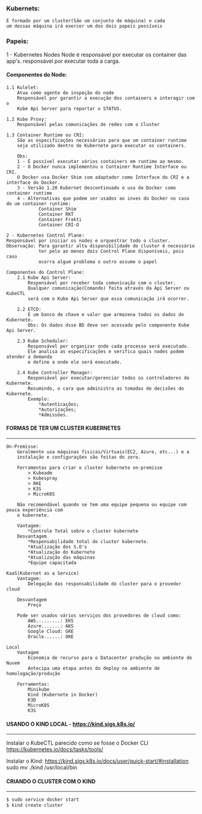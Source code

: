 ### Kubernets: 
	É formado por um cluster(São um conjunto de máquina) e cada
	um dessas máquina irá exercer um dos dois papeis possíveis

### Papeis:
1 - Kubernetes Nodes
	Node é responsável por executar os container das app's.
	responsável por executar toda a carga.

#### Componentes do Node:
	1.1 Kulelet:
		Atua como agente de inspeção do node
		Responsável por garantir a execução dos containers e interagir com o 
		Kube Api Server para reportar o STATUS. 
			
	1.2 Kube Proxy:
		Responsável pelas comunicações de redes com o Cluster 
			
	1.3 Container Runtime ou CRI:
		São as especificações necessárias para que um container runtime
		seja utilizado dentro do Kubernete para executar os containers.
			
		Obs: 
		1 - É possível executar vários containers em runtime ao mesmo.
		2 - O Docker nunca implementou o Container Runtime Interface ou CRI.
		O Docker usa Docker Shim com adaptador como Interface do CRI e a interface do Docker.
		3 - Versão 1.20 Kubernet descontinuado o uso do Docker como container runtime
		4 - Alternativas que podem ser usados ao inves do Docker no caso de um container runtime:
				Container Shim
				Container RKT
				Container Frakti
				Container CRI-O
			
	2 - Kubernetes Control Plane:
	Responsável por iniciar os nodes e orquestrar todo o cluster.
	Observação: Para garantir alta disponibilidade do cluster é necessário
				ter pelo ao menos dois Control Plane disponíveis, pois caso
				ocorra algum problema o outro assume o papel
	
	Componentes do Control Plane:
		2.1 Kube Api Server:
			Responsável por receber toda comunicação com o cluster.
			Qualquer comunicação(Comando) feita através da Api Server ou KubeCTL
			será com o Kube Api Server que essa comunicação irá ocorrer.
			
		2.2 ETCD:
			É um banco de chave e valor que armazena todos os dados do Kubernete.
			Obs: Os dados dsse BD deve ser acessado pelo componente Kube Api Server.
			
		2.3 Kube Scheduler:
			Responsável por organizar onde cada processo será executado.
			Ele analisa as especificações e verifica quais nodes podem atender a demanda
			e define a onde ele será executado.
			
		2.4 Kube Controller Manager:
			Responsável por executar/gerenciar todos os controladores do Kubernete.
			Resumindo, o cara que administra as tomadas de decisões do Kubernete.
			Exemplo:
				*Autenticações;
				*Autorizações;
				*Admissões.
		
#### FORMAS DE TER UM CLUSTER KUBERNETES
---
	On-Premisse:
		Geralmente usa máquinas fisicas/Virtuais(EC2, Azure, etc...) e a 
		instalação e configurações são feitas do zero.
		
		Ferramentas para criar o cluster kubernete on-premisse
			> Kubeadm
			> Kubespray
			> RKE
			> K3S
			> MicroK8S
		
		Não recomendável quando se tem uma equipe pequena ou equipe com pouca experiência com
		o kubernete.
		
		Vantagem:
			*Controle Total sobre o cluster kubernete
		Desvantagem
			*Responsabilidade total do cluster kubernete.
			*Atualização dos S.O's
			*Atualização do Kubernete
			*Atualização das máquinas
			*Equipe capacitada
	
	KaaS(Kubernet as a Service)
		Vantagem:
			Delegação das responsabilidade do cluster para o provedor cloud
		
		Desvantagem
			Preço
		
		Pode ser usados vários serviços dos provedores de cloud como:
			AWS.........: EKS
			Azure.......: AKS
			Google Cloud: GKE
			Oracle......: OKE
	
	Local
		Vantagem
			Economia de recurso para o Datacenter produção ou ambiente de Nuvem
			Antecipa uma etapa antes do deploy no ambiente de homologação/produção
		
		Ferramentas:
			Minikube
			Kind (Kubernete in Docker)
			K3D
			MicroK8S
			K3S
			
#### USANDO O KIND LOCAL - https://kind.sigs.k8s.io/
---
Instalar o KubeCTL parecido como se fosse o Docker CLI
	https://kubernetes.io/docs/tasks/tools/

Instalar o Kind:
	https://kind.sigs.k8s.io/docs/user/quick-start/#installation
	sudo mv ./kind /usr/local/bin
	
	
#### CRIANDO O CLUSTER COM O KIND
---
```sh
$ sudo service docker start
$ kind create cluster
```